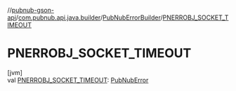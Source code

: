 //[pubnub-gson-api](../../../index.md)/[com.pubnub.api.java.builder](../index.md)/[PubNubErrorBuilder](index.md)/[PNERROBJ_SOCKET_TIMEOUT](-p-n-e-r-r-o-b-j_-s-o-c-k-e-t_-t-i-m-e-o-u-t.md)

# PNERROBJ_SOCKET_TIMEOUT

[jvm]\
val [PNERROBJ_SOCKET_TIMEOUT](-p-n-e-r-r-o-b-j_-s-o-c-k-e-t_-t-i-m-e-o-u-t.md): [PubNubError](../../../../../pubnub-kotlin/pubnub-kotlin-core-api/pubnub-kotlin-core-api/com.pubnub.api/-pub-nub-error/index.md)
